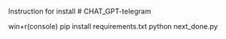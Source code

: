 
Instruction for install # CHAT_GPT-telegram

win+r(console)
pip install requirements.txt 
python next_done.py

